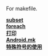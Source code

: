 For makefile.

**[subset](https://github.com/lowkeyway/Embedded/blob/master/Software/Language/Makefile/subset.md)**  
**[foreach](https://github.com/lowkeyway/Embedded/blob/master/Software/Language/Makefile/foreach.md)**  
**[打印](https://github.com/lowkeyway/Embedded/blob/master/Software/Language/Makefile/%E6%89%93%E5%8D%B0.md)**  
**[Android.mk](https://github.com/lowkeyway/Embedded/blob/master/Software/Language/Makefile/Android.mk.md)**  
**[特殊符号的使用](https://github.com/lowkeyway/Embedded/blob/master/Software/Language/Makefile/%E7%89%B9%E6%AE%8A%E7%AC%A6%E5%8F%B7%E7%9A%84%E4%BD%BF%E7%94%A8.md)**
